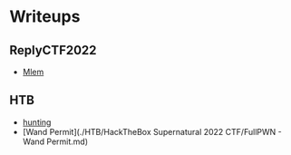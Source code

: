 # Writeups
## ReplyCTF2022
- [Mlem](./ReplyCTF2022/Mlem.md)
## HTB
- [hunting](./HTB/Pwn/hunting.md)
- [Wand Permit](./HTB/HackTheBox Supernatural 2022 CTF/FullPWN - Wand Permit.md)
